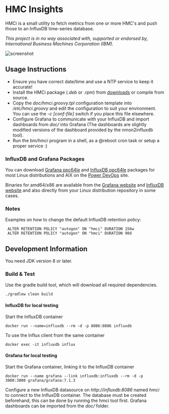 # HMC Insights

HMCi is a small utility to fetch metrics from one or more HMC's and push those to an InfluxDB time-series database.

*This project is in no way associated with, supported or endorsed by, International Business Machines Corporation (IBM).*

![screenshot](https://bitbucket.org/mnellemann/hmci/downloads/HMCi.png)

## Usage Instructions

- Ensure you have correct date/time and use a NTP service to keep it accurate!
- Install the HMCi package (*.deb* or *.rpm*) from [downloads](https://bitbucket.org/mnellemann/hmci/downloads/) or compile from source.
- Copy the *doc/hmci.groovy.tpl* configuration template into */etc/hmci.groovy* and edit the configuration to suit your environment. You can use the *-c [conf-file]* switch if you place this file elsewhere.
- Configure Grafana to communicate with your InfluxDB and import dashboards from *doc/* into Grafana (The dashboards are slightly modified versions of the dashboard provided by the nmon2influxdb tool).
- Run the *bin/hmci* program in a shell, as a @reboot cron task or setup a proper service :)

### InfluxDB and Grafana Packages

You can download [Grafana ppc64le](https://www.power-devops.com/grafana) and [InfluxDB ppc64le](https://www.power-devops.com/influxdb) packages for most Linux distributions and AIX on the [Power DevOps](https://www.power-devops.com/) site.

Binaries for amd64/x86 are available from the [Grafana website](https://grafana.com/grafana/download) and [InfluxDB website](https://portal.influxdata.com/downloads/) and also directly from your Linux distribution repository in some cases.

### Notes

Examples on how to change the default InfluxDB retention policy:

     ALTER RETENTION POLICY "autogen" ON "hmci" DURATION 156w
     ALTER RETENTION POLICY "autogen" ON "hmci" DURATION 90d

## Development Information

You need JDK version 8 or later.

### Build & Test

Use the gradle build tool, which will download all required dependencies.

    ./gradlew clean build

#### InfluxDB for local testing

Start the InfluxDB container

    docker run --name=influxdb --rm -d -p 8086:8086 influxdb

To use the Influx client from the same container

    docker exec -it influxdb influx

#### Grafana for local testing

Start the Grafana container, linking it to the InfluxDB container

    docker run --name grafana --link influxdb:influxdb --rm -d -p 3000:3000 grafana/grafana:7.1.3

Configure a new InfluxDB datasource on *http://influxdb:8086* named *hmci* to connect to the InfluxDB container. The database must be created beforehand, this can be done by running the hmci tool first. Grafana dashboards can be imported from the *doc/* folder.
